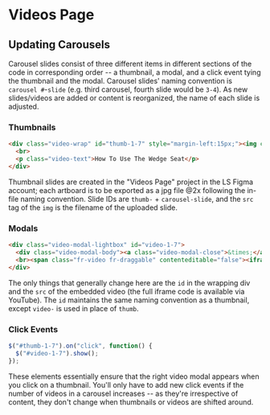 # Videos Page

## Updating Carousels
Carousel slides consist of three different items in different sections of the code in corresponding order -- a thumbnail, a modal, and a click event tying the thumbnail and the modal. Carousel slides' naming convention is `carousel #`-`slide` (e.g. third carousel, fourth slide would be `3-4`). As new slides/videos are added or content is reorganized, the name of each slide is adjusted. 

### Thumbnails
```html
<div class="video-wrap" id="thumb-1-7" style="margin-left:15px;"><img class="video-img" src="https://content.lovesac.com/images/content/751584.jpg">
  <br>
  <p class="video-text">How To Use The Wedge Seat</p>
</div>
```
Thumbnail slides are created in the "Videos Page" project in the LS Figma account; each artboard is to be exported as a jpg file @2x following the in-file naming convention. Slide IDs are `thumb-` + `carousel-slide`, and the `src` tag of the `img` is the filename of the uploaded slide.

### Modals
```html
<div class="video-modal-lightbox" id="video-1-7">
  <div class="video-modal-body"><a class="video-modal-close">&times;</a>
  <br><span class="fr-video fr-draggable" contenteditable="false"><iframe class="youtube-iframe" width="560" height="315" src="https://www.youtube.com/embed/SIZVRBfFHOg" frameborder="0" allow="accelerometer; autoplay; encrypted-media; gyroscope; picture-in-picture" allowfullscreen=""></iframe></span></div>
</div>
```
The only things that generally change here are the `id` in the wrapping div and the `src` of the embedded video (the full iframe code is available via YouTube). The `id` maintains the same naming convention as a thumbnail, except `video-` is used in place of `thumb`.

### Click Events
```js
$("#thumb-1-7").on("click", function() {
  $("#video-1-7").show();
});
```
These elements essentially ensure that the right video modal appears when you click on a thumbnail. You'll only have to add new click events if the number of videos in a carousel increases -- as they're irrespective of content, they don't change when thumbnails or videos are shifted around.
